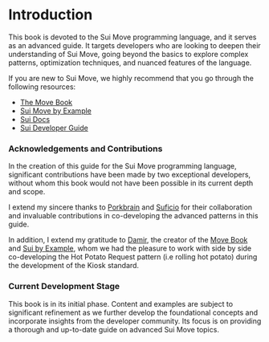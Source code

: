 # Introduction

This book is devoted to the Sui Move programming language, and it serves as an advanced guide. It targets developers who are looking to deepen their understanding of Sui Move, going beyond the basics to explore complex patterns, optimization techniques, and nuanced features of the language.

If you are new to Sui Move, we highly recommend that you go through the following resources:
- [The Move Book](https://move-book.com/)
- [Sui Move by Example](https://examples.sui.io/)
- [Sui Docs](https://docs.sui.io/concepts/#move)
- [Sui Developer Guide](https://docs.sui.io/guides/developer)


### Acknowledgements and Contributions

In the creation of this guide for the Sui Move programming language, significant contributions have been made by two exceptional developers, without whom this book would not have been possible in its current depth and scope.

I extend my sincere thanks to [Porkbrain](https://github.com/bausano) and [Suficio](https://github.com/Suficio) for their collaboration and invaluable contributions in co-developing the advanced patterns in this guide.

In addition, I extend my gratitude to [Damir](https://github.com/damirka), the creator of the [Move Book](https://move-book.com/) and [Sui by Example](https://examples.sui.io/), whom we had the pleasure to work with side by side co-developing the Hot Potato Request pattern (i.e rolling hot potato) during the development of the Kiosk standard.

### Current Development Stage

This book is in its initial phase. Content and examples are subject to significant refinement as we further develop the foundational concepts and incorporate insights from the developer community. Its focus is on providing a thorough and up-to-date guide on advanced Sui Move topics.